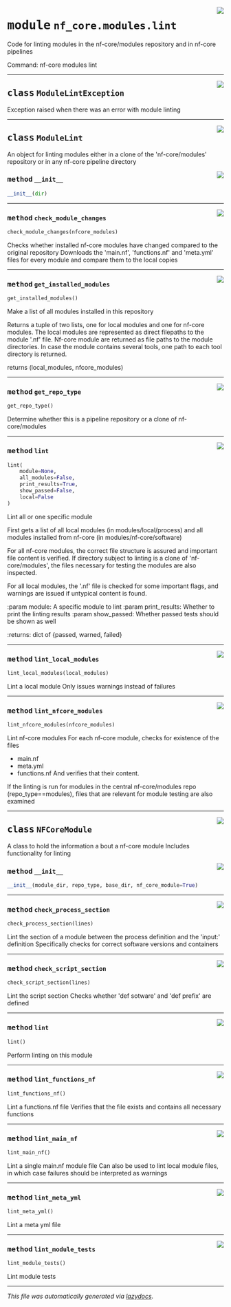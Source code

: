 <!-- markdownlint-disable -->

<a href="../../../../../../tools/nf_core/modules/lint.py#L0"><img align="right" style="float:right;" src="https://img.shields.io/badge/-source-cccccc?style=flat-square"></a>

# <kbd>module</kbd> `nf_core.modules.lint`

Code for linting modules in the nf-core/modules repository and in nf-core pipelines

Command: nf-core modules lint

---

<a href="../../../../../../tools/nf_core/modules/lint.py#L31"><img align="right" style="float:right;" src="https://img.shields.io/badge/-source-cccccc?style=flat-square"></a>

## <kbd>class</kbd> `ModuleLintException`

Exception raised when there was an error with module linting

---

<a href="../../../../../../tools/nf_core/modules/lint.py#L37"><img align="right" style="float:right;" src="https://img.shields.io/badge/-source-cccccc?style=flat-square"></a>

## <kbd>class</kbd> `ModuleLint`

An object for linting modules either in a clone of the 'nf-core/modules' repository or in any nf-core pipeline directory

<a href="../../../../../../tools/nf_core/modules/lint.py#L43"><img align="right" style="float:right;" src="https://img.shields.io/badge/-source-cccccc?style=flat-square"></a>

### <kbd>method</kbd> `__init__`

```python
__init__(dir)
```

---

<a href="../../../../../../tools/nf_core/modules/lint.py#L353"><img align="right" style="float:right;" src="https://img.shields.io/badge/-source-cccccc?style=flat-square"></a>

### <kbd>method</kbd> `check_module_changes`

```python
check_module_changes(nfcore_modules)
```

Checks whether installed nf-core modules have changed compared to the original repository Downloads the 'main.nf', 'functions.nf' and 'meta.yml' files for every module and compare them to the local copies

---

<a href="../../../../../../tools/nf_core/modules/lint.py#L203"><img align="right" style="float:right;" src="https://img.shields.io/badge/-source-cccccc?style=flat-square"></a>

### <kbd>method</kbd> `get_installed_modules`

```python
get_installed_modules()
```

Make a list of all modules installed in this repository

Returns a tuple of two lists, one for local modules and one for nf-core modules. The local modules are represented as direct filepaths to the module '.nf' file. Nf-core module are returned as file paths to the module directories. In case the module contains several tools, one path to each tool directory is returned.

returns (local_modules, nfcore_modules)

---

<a href="../../../../../../tools/nf_core/modules/lint.py#L184"><img align="right" style="float:right;" src="https://img.shields.io/badge/-source-cccccc?style=flat-square"></a>

### <kbd>method</kbd> `get_repo_type`

```python
get_repo_type()
```

Determine whether this is a pipeline repository or a clone of nf-core/modules

---

<a href="../../../../../../tools/nf_core/modules/lint.py#L50"><img align="right" style="float:right;" src="https://img.shields.io/badge/-source-cccccc?style=flat-square"></a>

### <kbd>method</kbd> `lint`

```python
lint(
    module=None,
    all_modules=False,
    print_results=True,
    show_passed=False,
    local=False
)
```

Lint all or one specific module

First gets a list of all local modules (in modules/local/process) and all modules installed from nf-core (in modules/nf-core/software)

For all nf-core modules, the correct file structure is assured and important file content is verified. If directory subject to linting is a clone of 'nf-core/modules', the files necessary for testing the modules are also inspected.

For all local modules, the '.nf' file is checked for some important flags, and warnings are issued if untypical content is found.

:param module: A specific module to lint :param print_results: Whether to print the linting results :param show_passed: Whether passed tests should be shown as well

:returns: dict of {passed, warned, failed}

---

<a href="../../../../../../tools/nf_core/modules/lint.py#L123"><img align="right" style="float:right;" src="https://img.shields.io/badge/-source-cccccc?style=flat-square"></a>

### <kbd>method</kbd> `lint_local_modules`

```python
lint_local_modules(local_modules)
```

Lint a local module Only issues warnings instead of failures

---

<a href="../../../../../../tools/nf_core/modules/lint.py#L150"><img align="right" style="float:right;" src="https://img.shields.io/badge/-source-cccccc?style=flat-square"></a>

### <kbd>method</kbd> `lint_nfcore_modules`

```python
lint_nfcore_modules(nfcore_modules)
```

Lint nf-core modules For each nf-core module, checks for existence of the files

- main.nf
- meta.yml
- functions.nf And verifies that their content.

If the linting is run for modules in the central nf-core/modules repo (repo_type==modules), files that are relevant for module testing are also examined

---

<a href="../../../../../../tools/nf_core/modules/lint.py#L434"><img align="right" style="float:right;" src="https://img.shields.io/badge/-source-cccccc?style=flat-square"></a>

## <kbd>class</kbd> `NFCoreModule`

A class to hold the information a bout a nf-core module Includes functionality for linting

<a href="../../../../../../tools/nf_core/modules/lint.py#L440"><img align="right" style="float:right;" src="https://img.shields.io/badge/-source-cccccc?style=flat-square"></a>

### <kbd>method</kbd> `__init__`

```python
__init__(module_dir, repo_type, base_dir, nf_core_module=True)
```

---

<a href="../../../../../../tools/nf_core/modules/lint.py#L669"><img align="right" style="float:right;" src="https://img.shields.io/badge/-source-cccccc?style=flat-square"></a>

### <kbd>method</kbd> `check_process_section`

```python
check_process_section(lines)
```

Lint the section of a module between the process definition and the 'input:' definition Specifically checks for correct software versions and containers

---

<a href="../../../../../../tools/nf_core/modules/lint.py#L647"><img align="right" style="float:right;" src="https://img.shields.io/badge/-source-cccccc?style=flat-square"></a>

### <kbd>method</kbd> `check_script_section`

```python
check_script_section(lines)
```

Lint the script section Checks whether 'def sotware' and 'def prefix' are defined

---

<a href="../../../../../../tools/nf_core/modules/lint.py#L462"><img align="right" style="float:right;" src="https://img.shields.io/badge/-source-cccccc?style=flat-square"></a>

### <kbd>method</kbd> `lint`

```python
lint()
```

Perform linting on this module

---

<a href="../../../../../../tools/nf_core/modules/lint.py#L750"><img align="right" style="float:right;" src="https://img.shields.io/badge/-source-cccccc?style=flat-square"></a>

### <kbd>method</kbd> `lint_functions_nf`

```python
lint_functions_nf()
```

Lint a functions.nf file Verifies that the file exists and contains all necessary functions

---

<a href="../../../../../../tools/nf_core/modules/lint.py#L559"><img align="right" style="float:right;" src="https://img.shields.io/badge/-source-cccccc?style=flat-square"></a>

### <kbd>method</kbd> `lint_main_nf`

```python
lint_main_nf()
```

Lint a single main.nf module file Can also be used to lint local module files, in which case failures should be interpreted as warnings

---

<a href="../../../../../../tools/nf_core/modules/lint.py#L511"><img align="right" style="float:right;" src="https://img.shields.io/badge/-source-cccccc?style=flat-square"></a>

### <kbd>method</kbd> `lint_meta_yml`

```python
lint_meta_yml()
```

Lint a meta yml file

---

<a href="../../../../../../tools/nf_core/modules/lint.py#L487"><img align="right" style="float:right;" src="https://img.shields.io/badge/-source-cccccc?style=flat-square"></a>

### <kbd>method</kbd> `lint_module_tests`

```python
lint_module_tests()
```

Lint module tests

---

_This file was automatically generated via [lazydocs](https://github.com/ml-tooling/lazydocs)._
